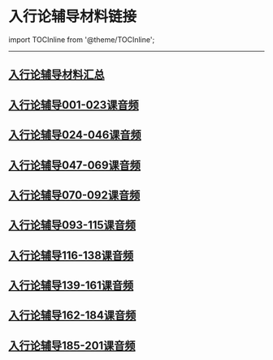 # 入行论辅导材料链接

import TOCInline from '@theme/TOCInline';

<TOCInline toc={toc} maxHeadingLevel='6' />



---

## [入行论辅导材料汇总](https://box.hdcxb.net/%E6%85%A7%E7%81%AF%E7%A6%85%E4%BF%AE/001-%E5%85%A5%E8%A1%8C%E8%AE%BA%E9%87%8A/fudao)

## [入行论辅导001-023课音频](https://box.hdcxb.net/%E6%85%A7%E7%81%AF%E7%A6%85%E4%BF%AE/001-%E5%85%A5%E8%A1%8C%E8%AE%BA%E9%87%8A/fudao/%E7%AC%AC01%E5%86%8C01-23)

## [入行论辅导024-046课音频](https://box.hdcxb.net/%E6%85%A7%E7%81%AF%E7%A6%85%E4%BF%AE/001-%E5%85%A5%E8%A1%8C%E8%AE%BA%E9%87%8A/fudao/%E7%AC%AC02%E5%86%8C24-46)

## [入行论辅导047-069课音频](https://box.hdcxb.net/%E6%85%A7%E7%81%AF%E7%A6%85%E4%BF%AE/001-%E5%85%A5%E8%A1%8C%E8%AE%BA%E9%87%8A/fudao/%E7%AC%AC03%E5%86%8C47-69)

## [入行论辅导070-092课音频](https://box.hdcxb.net/%E6%85%A7%E7%81%AF%E7%A6%85%E4%BF%AE/001-%E5%85%A5%E8%A1%8C%E8%AE%BA%E9%87%8A/fudao/%E7%AC%AC04%E5%86%8C70-92)

## [入行论辅导093-115课音频](https://box.hdcxb.net/%E6%85%A7%E7%81%AF%E7%A6%85%E4%BF%AE/001-%E5%85%A5%E8%A1%8C%E8%AE%BA%E9%87%8A/fudao/%E7%AC%AC05%E5%86%8C93-115)

## [入行论辅导116-138课音频](https://box.hdcxb.net/%E6%85%A7%E7%81%AF%E7%A6%85%E4%BF%AE/001-%E5%85%A5%E8%A1%8C%E8%AE%BA%E9%87%8A/fudao/%E7%AC%AC06%E5%86%8C116-138)

## [入行论辅导139-161课音频](https://box.hdcxb.net/%E6%85%A7%E7%81%AF%E7%A6%85%E4%BF%AE/001-%E5%85%A5%E8%A1%8C%E8%AE%BA%E9%87%8A/fudao/%E7%AC%AC07%E5%86%8C139-161)

## [入行论辅导162-184课音频](https://box.hdcxb.net/%E6%85%A7%E7%81%AF%E7%A6%85%E4%BF%AE/001-%E5%85%A5%E8%A1%8C%E8%AE%BA%E9%87%8A/fudao/%E7%AC%AC08%E5%86%8C162-184)

## [入行论辅导185-201课音频](https://box.hdcxb.net/%E6%85%A7%E7%81%AF%E7%A6%85%E4%BF%AE/001-%E5%85%A5%E8%A1%8C%E8%AE%BA%E9%87%8A/fudao/%E7%AC%AC09%E5%86%8C185-201)


